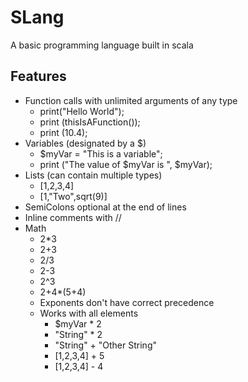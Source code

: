 # SLang
A basic programming language built in scala

## Features
* Function calls with unlimited arguments of any type
  * print("Hello World");
  * print (thisIsAFunction());
  * print (10.4);
* Variables (designated by a $)
  * $myVar = "This is a variable";
  * print ("The value of $myVar is ", $myVar);
* Lists (can contain multiple types)
  * [1,2,3,4]
  * [1,"Two",sqrt(9)]
* SemiColons optional at the end of lines
* Inline comments with //
* Math
  * 2*3
  * 2+3
  * 2/3
  * 2-3
  * 2^3
  * 2+4*(5+4)
  * Exponents don't have correct precedence
  * Works with all elements
    * $myVar * 2
    * "String" * 2
    * "String" + "Other String"
    * [1,2,3,4] + 5
    * [1,2,3,4] - 4

